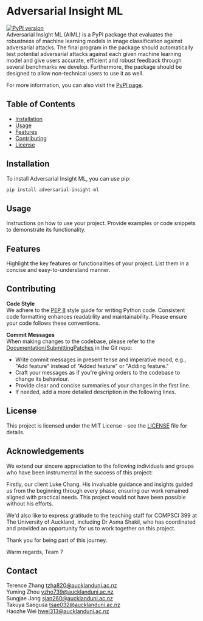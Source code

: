 # Adversarial Insight ML

[![PyPI version](https://badge.fury.io/py/adversarial-insight-ml.svg)](https://pypi.org/project/adversarial-insight-ml/)  
Adversarial Insight ML (AIML) is a PyPI package that evaluates the robustness of machine learning models in image classification against adversarial attacks. The final program in the package should automatically test potential adversarial attacks against each given machine learning model and give users accurate, efficient and robust feedback through several benchmarks we develop. Furthermore, the package should be designed to allow non-technical users to use it as well.

For more information, you can also visit the [PyPI page](https://pypi.org/project/adversarial-insight-ml/).

## Table of Contents

- [Installation](#installation)
- [Usage](#usage)
- [Features](#features)
- [Contributing](#contributing)
- [License](#license)

## Installation

To install Adversarial Insight ML, you can use pip:

```bash
pip install adversarial-insight-ml
```

## Usage

Instructions on how to use your project. Provide examples or code snippets to demonstrate its functionality.

## Features

Highlight the key features or functionalities of your project. List them in a concise and easy-to-understand manner.

## Contributing

**Code Style**  
We adhere to the [PEP 8](https://www.python.org/dev/peps/pep-0008/) style guide for writing Python code. Consistent code formatting enhances readability and maintainability. Please ensure your code follows these conventions.

**Commit Messages**  
When making changes to the codebase, please refer to the [Documentation/SubmittingPatches](https://git.kernel.org/pub/scm/git/git.git/tree/Documentation/SubmittingPatches?h=v2.36.1#n181) in the Git repo:

- Write commit messages in present tense and imperative mood, e.g., "Add feature" instead of "Added feature" or "Adding feature."
- Craft your messages as if you're giving orders to the codebase to change its behaviour.
- Provide clear and concise summaries of your changes in the first line.
- If needed, add a more detailed description in the following lines.

## License

This project is licensed under the MIT License - see the [LICENSE](LICENSE) file for details.

## Acknowledgements

We extend our sincere appreciation to the following individuals and groups who have been instrumental in the success of this project:

Firstly, our client Luke Chang. His invaluable guidance and insights guided us from the beginning through every phase, ensuring our work remained aligned with practical needs. This project would not have been possible without his efforts.

We'd also like to express gratitude to the teaching staff for COMPSCI 399 at The University of Auckland, including Dr Asma Shakil, who has coordinated and provided an opportunity for us to work together on this project.

Thank you for being part of this journey.

Warm regards,
Team 7

## Contact

Terence Zhang tzha820@aucklanduni.ac.nz  
Yuming Zhou yzho739@aucklanduni.ac.nz  
Sungjae Jang sjan260@aucklanduni.ac.nz  
Takuya Saegusa tsae032@aucklanduni.ac.nz  
Haozhe Wei hwei313@aucklanduni.ac.nz  
